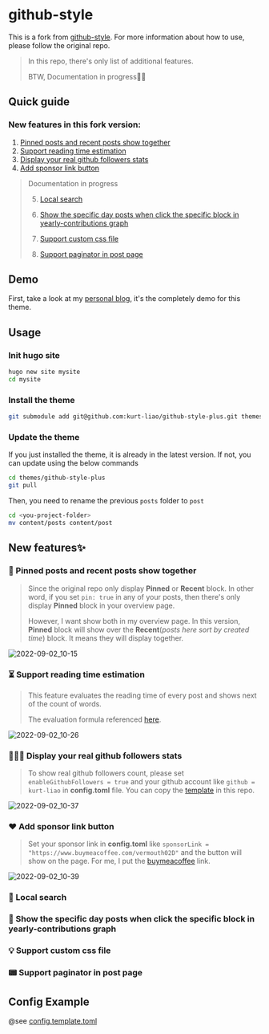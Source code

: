 # github-style

This is a fork from [github-style](https://github.com/MeiK2333/github-style).
For more information about how to use, please follow the original repo.

> In this repo, there's only list of additional features.
>
> BTW, Documentation in progress🏃‍♂️

## Quick guide

### New features in this fork version:

1. [Pinned posts and recent posts show together](README.md#-pinned-posts-and-recent-posts-show-together)
2. [Support reading time estimation](/README.md#-support-reading-time-estimation)
3. [Display your real github followers stats](/README.md#-display-your-real-github-followers-stats)
4. [Add sponsor link button](/README.md#%EF%B8%8F-add-sponsor-link-button)

> Documentation in progress
>
> 5. [Local search](/README.md#-local-search)
>
> 6. [Show the specific day posts when click the specific block in yearly-contributions graph](/README.md#-show-the-specific-day-posts-when-click-the-specific-block-in-yearly-contributions-graph)
>
> 7. [Support custom css file](/README.md#-support-custom-css-file)
>
> 8. [Support paginator in post page](/README.md#-support-paginator-in-post-page)

## Demo

First, take a look at my [personal blog](https://blog.kurtstories.com/), it's the completely demo for this theme.

## Usage

### Init hugo site

```bash
hugo new site mysite
cd mysite
```

### Install the theme

```bash
git submodule add git@github.com:kurt-liao/github-style-plus.git themes/github-style-plus
```

### Update the theme

If you just installed the theme, it is already in the latest version. If not, you can update using the below commands

```bash
cd themes/github-style-plus
git pull
```

Then, you need to rename the previous `posts` folder to `post`

```bash
cd <you-project-folder>
mv content/posts content/post
```

## New features✨

### 📌 Pinned posts and recent posts show together

> Since the original repo only display **Pinned** or **Recent** block. In other word, if you set `pin: true` in any of your posts, then there's only display **Pinned** block in your overview page.
>
> However, I want show both in my overview page. In this version, **Pinned** block will show over the **Recent**(_posts here sort by created time_) block. It means they will display together.

![2022-09-02_10-15](https://user-images.githubusercontent.com/32745146/188045141-12f720d0-bb7e-4383-8cca-675be98692d7.png)

### ⏳ Support reading time estimation

> This feature evaluates the reading time of every post and shows next of the count of words.
>
> The evaluation formula referenced [here](https://kodify.net/hugo/strings/reading-time-text/).

![2022-09-02_10-26](https://user-images.githubusercontent.com/32745146/188046079-2c001f05-7e83-420b-8fd3-f810c28284d0.png)

### 🚶🚶🚶 Display your real github followers stats

> To show real github followers count, please set `enableGithubFollowers = true` and your github account like `github = kurt-liao` in **config.toml** file.
> You can copy the [template](/config.template.toml) in this repo.

![2022-09-02_10-37](https://user-images.githubusercontent.com/32745146/188046956-9af786fd-ccae-4c37-acc1-1a127ac0b9d1.png)

### ❤️ Add sponsor link button

> Set your sponsor link in **config.toml** like `sponsorLink = "https://www.buymeacoffee.com/vermouth02D"` and the button will show on the page.
> For me, I put the [buymeacoffee](https://www.buymeacoffee.com/) link.

![2022-09-02_10-39](https://user-images.githubusercontent.com/32745146/188047984-c40e8bb7-9af5-4601-b613-d636d5a81415.png)

### 🔎 Local search

### 🤲 Show the specific day posts when click the specific block in yearly-contributions graph

### 💡 Support custom css file

### 📟 Support paginator in post page

## Config Example

@see [config.template.toml](/config.template.toml)
